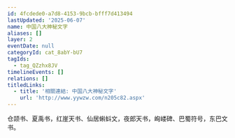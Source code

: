 ```yaml
---
id: 4fcdede0-a7d8-4153-9bcb-bfff7d413494
lastUpdated: '2025-06-07'
name: 中国八大神秘文字
aliases: []
layer: 2
eventDate: null
categoryId: cat_8abY-bU7
tagIds:
  - tag_QZzhx8JV
timelineEvents: []
relations: []
titledLinks:
  - title: '相關連結: 中国八大神秘文字'
    url: 'http://www.yywzw.com/n205c82.aspx'
---
```

仓颉书、夏禹书，红崖天书、仙居蝌蚪文，夜郎天书，峋嵝碑、巴蜀符号，东巴文书。
